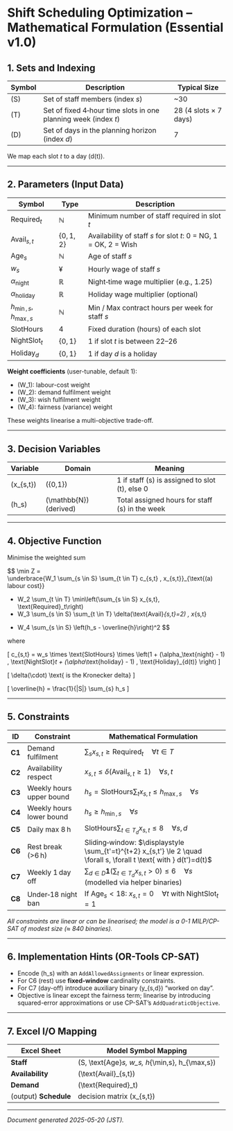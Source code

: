 # Shift Scheduling Optimization – Mathematical Formulation (Essential v1.0)

## 1. Sets and Indexing
| Symbol | Description | Typical Size |
|--------|-------------|--------------|
| \(S\) | Set of staff members (index _s_) | ~30 |
| \(T\) | Set of fixed 4‑hour time slots in one planning week (index _t_) | 28 (4 slots × 7 days) |
| \(D\) | Set of days in the planning horizon (index _d_) | 7 |

We map each slot _t_ to a day \(d(t)\).

---


## 2. Parameters (Input Data)

| Symbol                   | Type         | Description                                                      |
| ------------------------ | ------------ | ---------------------------------------------------------------- |
| $\text{Required}_t$      | $\mathbb{N}$ | Minimum number of staff required in slot $t$                     |
| $\text{Avail}_{s,t}$     | $\{0,1,2\}$  | Availability of staff $s$ for slot $t$: 0 = NG, 1 = OK, 2 = Wish |
| $\text{Age}_s$           | $\mathbb{N}$ | Age of staff $s$                                                 |
| $w_s$                    | ¥            | Hourly wage of staff $s$                                         |
| $\alpha_\text{night}$    | $\mathbb{R}$ | Night‐time wage multiplier (e.g., 1.25)                          |
| $\alpha_\text{holiday}$  | $\mathbb{R}$ | Holiday wage multiplier (optional)                               |
| $h_{\min,s}, h_{\max,s}$ | $\mathbb{N}$ | Min / Max contract hours per week for staff $s$                  |
| SlotHours                | 4            | Fixed duration (hours) of each slot                              |
| $\text{NightSlot}_t$     | $\{0,1\}$    | 1 if slot $t$ is between 22–26                                   |
| $\text{Holiday}_d$       | $\{0,1\}$    | 1 if day $d$ is a holiday                                        |


**Weight coefficients** (user-tunable, default 1):

- \(W_1\): labour-cost weight  
- \(W_2\): demand fulfilment weight  
- \(W_3\): wish fulfilment weight  
- \(W_4\): fairness (variance) weight  

These weights linearise a multi-objective trade-off.

---

## 3. Decision Variables

| Variable | Domain | Meaning |
|----------|--------|---------|
| \(x_{s,t}\) | \(\{0,1\}\) | 1 if staff \(s\) is assigned to slot \(t\), else 0 |
| \(h_s\) | \(\mathbb{N}\) (derived) | Total assigned hours for staff \(s\) in the week |

---

## 4. Objective Function

Minimise the weighted sum

$$
\min Z =  
\underbrace{W_1 \sum_{s \in S} \sum_{t \in T} c_{s,t} \, x_{s,t}}_{\text{(a) labour cost}}  
- W_2 \sum_{t \in T} \min\left(\sum_{s \in S} x_{s,t}, \text{Required}_t\right)  
- W_3 \sum_{s \in S} \sum_{t \in T} \delta(\text{Avail}_{s,t}=2) \, x_{s,t}  
+ W_4 \sum_{s \in S} \left(h_s - \overline{h}\right)^2
$$

where  

\[
c_{s,t} = w_s \times \text{SlotHours} \times \left(1 + (\alpha_\text{night} - 1) \, \text{NightSlot}_t + (\alpha_\text{holiday} - 1) \, \text{Holiday}_{d(t)} \right)
\]

\[
\delta(\cdot) \text{ is the Kronecker delta}
\]

\[
\overline{h} = \frac{1}{|S|} \sum_{s} h_s
\]

---

## 5. Constraints

| ID     | Constraint               | Mathematical Formulation                                                                                                            |
| ------ | ------------------------ | ----------------------------------------------------------------------------------------------------------------------------------- |
| **C1** | Demand fulfilment        | $\displaystyle \sum_{s} x_{s,t} \ge \text{Required}_t \quad \forall t \in T$                                                        |
| **C2** | Availability respect     | $\displaystyle x_{s,t} \le \delta(\text{Avail}_{s,t} \ge 1) \quad \forall s,t$                                                      |
| **C3** | Weekly hours upper bound | $\displaystyle h_s = \text{SlotHours} \sum_{t} x_{s,t} \le h_{\max,s} \quad \forall s$                                              |
| **C4** | Weekly hours lower bound | $\displaystyle h_s \ge h_{\min,s} \quad \forall s$                                                                                  |
| **C5** | Daily max 8 h            | $\displaystyle \text{SlotHours} \sum_{t \in T_d} x_{s,t} \le 8 \quad \forall s, d$                                                  |
| **C6** | Rest break (>6 h)        | Sliding‑window: $\displaystyle \sum_{t'=t}^{t+2} x_{s,t'} \le 2 \quad \forall s, \forall t \text{ with } d(t')=d(t)$                |
| **C7** | Weekly 1 day off         | $\displaystyle \sum_{d \in D} \mathbf{1}\Big(\sum_{t\in T_d} x_{s,t} > 0\Big) \le 6 \quad \forall s$ (modelled via helper binaries) |
| **C8** | Under‑18 night ban       | If $\text{Age}_s < 18$: $\displaystyle x_{s,t} = 0 \quad \forall t \text{ with } \text{NightSlot}_t=1$                              |




_All constraints are linear or can be linearised; the model is a 0-1 MILP/CP-SAT of modest size (≈ 840 binaries)._

---

## 6. Implementation Hints (OR-Tools CP-SAT)

- Encode \(h_s\) with an `AddAllowedAssignments` or linear expression.  
- For C6 (rest) use **fixed-window** cardinality constraints.  
- For C7 (day-off) introduce auxiliary binary \(y_{s,d}\) “worked on day”.  
- Objective is linear except the fairness term; linearise by introducing squared-error approximations or use CP-SAT’s `AddQuadraticObjective`.

---

## 7. Excel I/O Mapping

| Excel Sheet | Model Symbol Mapping |
|-------------|---------------------|
| **Staff**   | \(S, \text{Age}_s, w_s, h_{\min,s}, h_{\max,s}\) |
| **Availability** | \(\text{Avail}_{s,t}\) |
| **Demand**  | \(\text{Required}_t\) |
| (output) **Schedule** | decision matrix \(x_{s,t}\) |

---

*Document generated 2025-05-20 (JST).*
